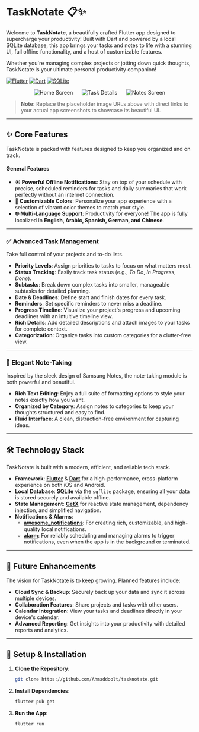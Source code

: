 # TaskNotate 📋✨

Welcome to **TaskNotate**, a beautifully crafted Flutter app designed to supercharge your productivity! Built with Dart and powered by a local SQLite database, this app brings your tasks and notes to life with a stunning UI, full offline functionality, and a host of customizable features.

Whether you're managing complex projects or jotting down quick thoughts, TaskNotate is your ultimate personal productivity companion!

[![Flutter](https://img.shields.io/badge/Flutter-3.x-blue?style=for-the-badge&logo=flutter)](https://flutter.dev)
[![Dart](https://img.shields.io/badge/Dart-2.x-0175C2?style=for-the-badge&logo=dart)](https://dart.dev)
[![SQLite](https://img.shields.io/badge/SQLite-003B57?style=for-the-badge&logo=sqlite&logoColor=white)](https://www.sqlite.org/index.html)

<p align="center">
  <img src="https://via.placeholder.com/250x500.png?text=Home+Screen" alt="Home Screen" hspace="10">
  <img src="https://via.placeholder.com/250x500.png?text=Task+Details" alt="Task Details" hspace="10">
  <img src="https://via.placeholder.com/250x500.png?text=Notes+Screen" alt="Notes Screen" hspace="10">
</p>

> **Note:** Replace the placeholder image URLs above with direct links to your actual app screenshots to showcase its beautiful UI.

---

## ✨ Core Features

TaskNotate is packed with features designed to keep you organized and on track.

#### General Features
*   **☀️ Powerful Offline Notifications**: Stay on top of your schedule with precise, scheduled reminders for tasks and daily summaries that work perfectly without an internet connection.
*   **🎨 Customizable Colors**: Personalize your app experience with a selection of vibrant color themes to match your style.
*   **🌐 Multi-Language Support**: Productivity for everyone! The app is fully localized in **English, Arabic, Spanish, German, and Chinese**.

---

### ✅ Advanced Task Management

Take full control of your projects and to-do lists.

*   **Priority Levels**: Assign priorities to tasks to focus on what matters most.
*   **Status Tracking**: Easily track task status (e.g., *To Do*, *In Progress*, *Done*).
*   **Subtasks**: Break down complex tasks into smaller, manageable subtasks for detailed planning.
*   **Date & Deadlines**: Define start and finish dates for every task.
*   **Reminders**: Set specific reminders to never miss a deadline.
*   **Progress Timeline**: Visualize your project's progress and upcoming deadlines with an intuitive timeline view.
*   **Rich Details**: Add detailed descriptions and attach images to your tasks for complete context.
*   **Categorization**: Organize tasks into custom categories for a clutter-free view.

---

### 📝 Elegant Note-Taking

Inspired by the sleek design of Samsung Notes, the note-taking module is both powerful and beautiful.

*   **Rich Text Editing**: Enjoy a full suite of formatting options to style your notes exactly how you want.
*   **Organized by Category**: Assign notes to categories to keep your thoughts structured and easy to find.
*   **Fluid Interface**: A clean, distraction-free environment for capturing ideas.

---

## 🛠️ Technology Stack

TaskNotate is built with a modern, efficient, and reliable tech stack.

*   **Framework**: **[Flutter](https://flutter.dev/)** & **[Dart](https://dart.dev/)** for a high-performance, cross-platform experience on both iOS and Android.
*   **Local Database**: **[SQLite](https://www.sqlite.org/index.html)** via the `sqflite` package, ensuring all your data is stored securely and available offline.
*   **State Management**: **[GetX](https://pub.dev/packages/get)** for reactive state management, dependency injection, and simplified navigation.
*   **Notifications & Alarms**:
    *   **[awesome_notifications](https://pub.dev/packages/awesome_notifications)**: For creating rich, customizable, and high-quality local notifications.
    *   **[alarm](https://pub.dev/packages/alarm)**: For reliably scheduling and managing alarms to trigger notifications, even when the app is in the background or terminated.

---

## 🚀 Future Enhancements

The vision for TaskNotate is to keep growing. Planned features include:
*   **Cloud Sync & Backup**: Securely back up your data and sync it across multiple devices.
*   **Collaboration Features**: Share projects and tasks with other users.
*   **Calendar Integration**: View your tasks and deadlines directly in your device's calendar.
*   **Advanced Reporting**: Get insights into your productivity with detailed reports and analytics.

---

## 🔧 Setup & Installation

1.  **Clone the Repository**:
    ```bash
    git clone https://github.com/Ahmaddoolt/tasknotate.git
    ```
2.  **Install Dependencies**:
    ```bash
    flutter pub get
    ```
3.  **Run the App**:
    ```bash
    flutter run
    ```
